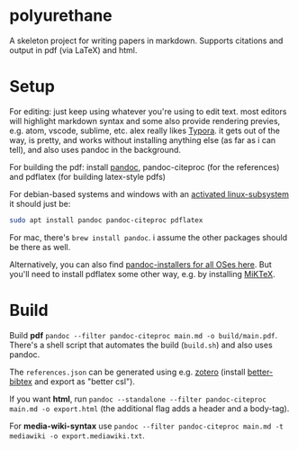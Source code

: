 # polyurethane

A skeleton project for writing papers in markdown. Supports citations and output in pdf (via LaTeX) and html.

# Setup

For editing: just keep using whatever you're using to edit text. most editors will highlight markdown syntax and some also provide rendering previes, e.g. atom, vscode, sublime, etc. alex really likes [Typora](https://typora.io). it gets out of the way, is pretty, and works without installing anything else (as far as i can tell), and also uses pandoc in the background.

For building the pdf: install [pandoc](https://pandoc.org/installing.html), pandoc-citeproc (for the references) and pdflatex (for building latex-style pdfs)

For debian-based systems and windows with an [activated linux-subsystem](https://docs.microsoft.com/en-us/windows/wsl/install-win10) it should just be:

```bash
sudo apt install pandoc pandoc-citeproc pdflatex
```

For mac, there's `brew install pandoc`. i assume the other packages should be there as well.

Alternatively, you can also find [pandoc-installers for all OSes here](https://github.com/jgm/pandoc/releases/). But you'll need to install pdflatex some other way, e.g. by installing [MiKTeX](http://miktex.org/).


# Build 

Build **pdf** `pandoc --filter pandoc-citeproc main.md -o build/main.pdf`. 
There's a shell script that automates the build (`build.sh`) and also uses pandoc.

The `references.json` can be generated using e.g. [zotero](https://www.zotero.org/) (install [better-bibtex](https://github.com/retorquere/zotero-better-bibtex) and export as "better csl").

If you want **html**, run `pandoc --standalone --filter pandoc-citeproc main.md -o export.html` (the additional flag adds a header and a body-tag).

For **media-wiki-syntax** use `pandoc --filter pandoc-citeproc main.md -t mediawiki -o export.mediawiki.txt`.

